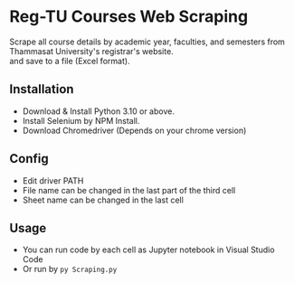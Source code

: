 # Reg-TU Courses Web Scraping
Scrape all course details by academic year, faculties, and semesters from Thammasat University's registrar's website. <br> and save to a file (Excel format).

## Installation
- Download & Install Python 3.10 or above.
- Install Selenium by NPM Install.
- Download Chromedriver (Depends on your chrome version)

## Config
- Edit driver PATH<br>
- File name can be changed in the last part of the third cell
- Sheet name can be changed in the last cell

## Usage
- You can run code by each cell as Jupyter notebook in Visual Studio Code
- Or run by
```py Scraping.py```
